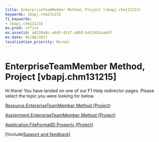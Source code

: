 ```yaml
---
title: EnterpriseTeamMember Method, Project [vbapj.chm131215]
keywords: vbapj.chm131215
f1_keywords:
- vbapj.chm131215
ms.prod: office
ms.assetid: a8220a0c-a9d3-451f-a068-b431db1aa64f
ms.date: 06/08/2017
localization_priority: Normal
---
```



# EnterpriseTeamMember Method, Project [vbapj.chm131215]

Hi there! You have landed on one of our F1 Help redirector pages. Please select the topic you were looking for below.

[Resource.EnterpriseTeamMember Method (Project)](https://msdn.microsoft.com/library/a89acb10-02c3-0e2d-66b2-2d448514d919%28Office.15%29.aspx)

[Assignment.EnterpriseTeamMember Method (Project)](https://msdn.microsoft.com/library/706a7f8b-b545-7398-7c09-f29f6b8d225d%28Office.15%29.aspx)

[Application.FileFormatID Property (Project)](https://msdn.microsoft.com/library/86a6a5ce-6508-f1ad-b9cc-fb86fd96e410%28Office.15%29.aspx)

[!include[Support and feedback](~/includes/feedback-boilerplate.md)]